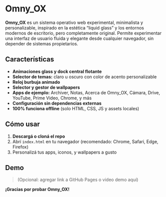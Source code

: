 # Omny_OX

**Omny_OX** es un sistema operativo web experimental, minimalista y personalizable, inspirado en la estética “liquid glass” y los entornos modernos de escritorio, pero completamente original. Permite experimentar una interfaz de usuario fluida y elegante desde cualquier navegador, sin depender de sistemas propietarios.

## Características

- **Animaciones glass y dock central flotante**
- **Selector de temas:** claro u oscuro con color de acento personalizable
- **Reloj burbuja animado**
- **Selector y gestor de wallpapers**
- **Apps de ejemplo:** Archiver, Notas, Acerca de Omny_OX, Cámara, Drive, YouTube, Prime Video, Chrome, y más
- **Configuración sin dependencias externas**
- **100% funciona offline** (solo HTML, CSS, JS y assets locales)

## Cómo usar

1. **Descargá o cloná el repo**
2. Abrí `index.html` en tu navegador (recomendado: Chrome, Safari, Edge, Firefox)
3. Personalizá tus apps, iconos, y wallpapers a gusto

## Demo

> (Opcional: agregar link a GitHub Pages o video demo aquí)

**¡Gracias por probar Omny_OX!**
